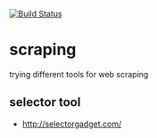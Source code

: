 [![Build Status](https://travis-ci.org/brownman/scraping.svg?branch=develop)](https://travis-ci.org/brownman/scraping)


  
 
    
   
   
   
   
  


 
 
 


scraping
=========
trying different tools for web scraping

selector tool
----
- http://selectorgadget.com/
 
   
